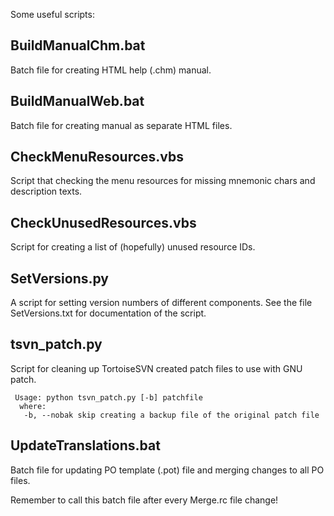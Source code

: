 Some useful scripts:


BuildManualChm.bat
------------------
Batch file for creating HTML help (.chm) manual.


BuildManualWeb.bat
------------------
Batch file for creating manual as separate HTML files.


CheckMenuResources.vbs
----------------------
Script that checking the menu resources for missing mnemonic chars and description texts.


CheckUnusedResources.vbs
------------------------
Script for creating a list of (hopefully) unused resource IDs.


SetVersions.py
--------------
 A script for setting version numbers of different components.
 See the file SetVersions.txt for documentation of the script.


tsvn_patch.py
-------------
 Script for cleaning up TortoiseSVN created patch files to use with GNU patch.

```
 Usage: python tsvn_patch.py [-b] patchfile
  where:
   -b, --nobak skip creating a backup file of the original patch file
```


UpdateTranslations.bat
----------------------
Batch file for updating PO template (.pot) file and merging changes to
all PO files.

Remember to call this batch file after every Merge.rc file change!
